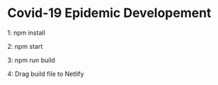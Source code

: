# Covid-19 Epidemic Developement

1: npm install

2: npm start

3: npm run build

4: Drag build file to Netlify
